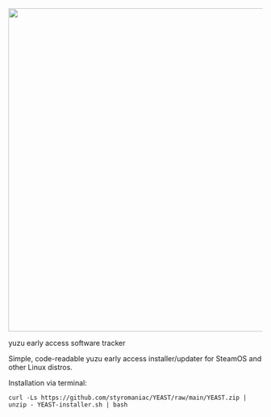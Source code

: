 <img src="https://github.com/styromaniac/YEAST/assets/43807387/49ad866a-637b-456a-b045-083adb25026f.png" height="640">

yuzu early access software tracker

Simple, code-readable yuzu early access installer/updater for SteamOS and other Linux distros.

Installation via terminal:
```
curl -Ls https://github.com/styromaniac/YEAST/raw/main/YEAST.zip | unzip - YEAST-installer.sh | bash
```
